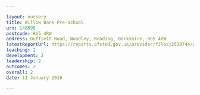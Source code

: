 ```yaml
---

layout: nursery
title: Willow Bank Pre-School
urn: 148695
postcode: RG5 4RW
address: Duffield Road, Woodley, Reading, Berkshire, RG5 4RW
latestReportUrl: https://reports.ofsted.gov.uk/provider/files/2538744/urn/148695.pdf
teaching: 2
development: 2
leadership: 2
outcomes: 2
overall: 2
date: 11 January 2016

---
```

